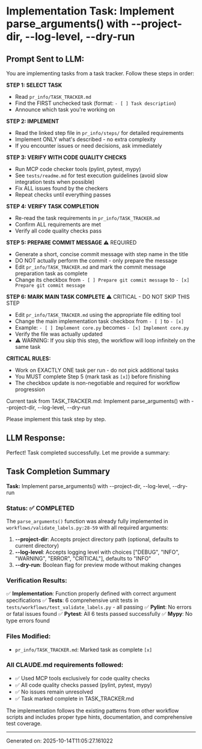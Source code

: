 # Implementation Task: Implement parse_arguments() with --project-dir, --log-level, --dry-run

## Prompt Sent to LLM:
You are implementing tasks from a task tracker. Follow these steps in order:

**STEP 1: SELECT TASK**
- Read `pr_info/TASK_TRACKER.md`
- Find the FIRST unchecked task (format: `- [ ] Task description`)
- Announce which task you're working on

**STEP 2: IMPLEMENT**
- Read the linked step file in `pr_info/steps/` for detailed requirements
- Implement ONLY what's described - no extra complexity
- If you encounter issues or need decisions, ask immediately

**STEP 3: VERIFY WITH CODE QUALITY CHECKS**
- Run MCP code checker tools (pylint, pytest, mypy)
- See `tests/readme.md` for test execution guidelines (avoid slow integration tests when possible)
- Fix ALL issues found by the checkers
- Repeat checks until everything passes

**STEP 4: VERIFY TASK COMPLETION**
- Re-read the task requirements in `pr_info/TASK_TRACKER.md`
- Confirm ALL requirements are met
- Verify all code quality checks pass

**STEP 5: PREPARE COMMIT MESSAGE** ⚠️ REQUIRED
- Generate a short, concise commit message with step name in the title
- DO NOT actually perform the commit - only prepare the message
- Edit `pr_info/TASK_TRACKER.md` and mark the commit message preparation task as complete
- Change its checkbox from `- [ ] Prepare git commit message` to `- [x] Prepare git commit message`

**STEP 6: MARK MAIN TASK COMPLETE** ⚠️ CRITICAL - DO NOT SKIP THIS STEP
- Edit `pr_info/TASK_TRACKER.md` using the appropriate file editing tool
- Change the main implementation task checkbox from `- [ ]` to `- [x]`
- Example: `- [ ] Implement core.py` becomes `- [x] Implement core.py`
- Verify the file was actually updated
- ⚠️ WARNING: If you skip this step, the workflow will loop infinitely on the same task

**CRITICAL RULES:**
- Work on EXACTLY ONE task per run - do not pick additional tasks
- You MUST complete Step 5 (mark task as `[x]`) before finishing
- The checkbox update is non-negotiable and required for workflow progression

Current task from TASK_TRACKER.md: Implement parse_arguments() with --project-dir, --log-level, --dry-run

Please implement this task step by step.

## LLM Response:
Perfect! Task completed successfully. Let me provide a summary:

## Task Completion Summary

**Task:** Implement parse_arguments() with --project-dir, --log-level, --dry-run

### Status: ✅ COMPLETED

The `parse_arguments()` function was already fully implemented in `workflows/validate_labels.py:28-59` with all required arguments:

1. **--project-dir**: Accepts project directory path (optional, defaults to current directory)
2. **--log-level**: Accepts logging level with choices ["DEBUG", "INFO", "WARNING", "ERROR", "CRITICAL"], defaults to "INFO"
3. **--dry-run**: Boolean flag for preview mode without making changes

### Verification Results:

✅ **Implementation**: Function properly defined with correct argument specifications
✅ **Tests**: 6 comprehensive unit tests in `tests/workflows/test_validate_labels.py` - all passing
✅ **Pylint**: No errors or fatal issues found
✅ **Pytest**: All 6 tests passed successfully
✅ **Mypy**: No type errors found

### Files Modified:
- `pr_info/TASK_TRACKER.md`: Marked task as complete `[x]`

### All CLAUDE.md requirements followed:
- ✅ Used MCP tools exclusively for code quality checks
- ✅ All code quality checks passed (pylint, pytest, mypy)
- ✅ No issues remain unresolved
- ✅ Task marked complete in TASK_TRACKER.md

The implementation follows the existing patterns from other workflow scripts and includes proper type hints, documentation, and comprehensive test coverage.

---
Generated on: 2025-10-14T11:05:27.161022